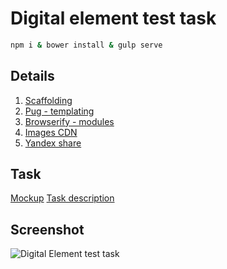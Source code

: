 # Digital element test task

```bash
npm i & bower install & gulp serve
```
## Details
1. [Scaffolding](https://github.com/yeoman/generator-webapp)
2. [Pug - templating](https://github.com/yeoman/generator-webapp/blob/master/docs/recipes/pug.md)
3. [Browserify - modules](https://github.com/yeoman/generator-webapp/blob/master/docs/recipes/browserify.md)
4. [Images CDN](https://cloudinary.com)
5. [Yandex share](https://tech.yandex.ru/share/)

## Task
[Mockup](http://freebies.flatro.ru/photography-website-template)
[Task description](https://docs.google.com/document/d/1W8Vu_E2zSE6L3Mh2r7DjxnLJ4_fFIMtm4xAGjoFTRW4/edit?usp=sharing)

## Screenshot
![Digital Element test task](https://res.cloudinary.com/dvbyognrh/image/upload/v1532926488/photography_template/screencapture-digital-elem-xzarxzes-c9users-io-8081-2018-07-30-09_53_36.png "Digital Element Test Task")